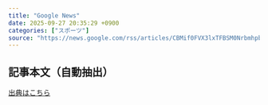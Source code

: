 ```yaml
---
title: "Google News"
date: 2025-09-27 20:35:29 +0900
categories: ["スポーツ"]
source: "https://news.google.com/rss/articles/CBMif0FVX3lxTFBSM0NrbmhpbjRzYzFPTjJPSEl5TFE2ZkUtMDB0SWtqWUpKQ0JqQzdvSHVTMExBLUo1OVk3WWJvd3VERUNBbmVCQ2Uzc3otb09kMi1BSnRuWGFUYnZOX0M2U0JTMWNnOTBVYm1tLTdvOU1yNm1Id3Z0VG41TVFZdFE?oc=5"
---
```


## 記事本文（自動抽出）
<body class="y0K44d EA71Tc" id="readabilityBody"></body>

[出典はこちら](https://news.google.com/rss/articles/CBMif0FVX3lxTFBSM0NrbmhpbjRzYzFPTjJPSEl5TFE2ZkUtMDB0SWtqWUpKQ0JqQzdvSHVTMExBLUo1OVk3WWJvd3VERUNBbmVCQ2Uzc3otb09kMi1BSnRuWGFUYnZOX0M2U0JTMWNnOTBVYm1tLTdvOU1yNm1Id3Z0VG41TVFZdFE?oc=5)

